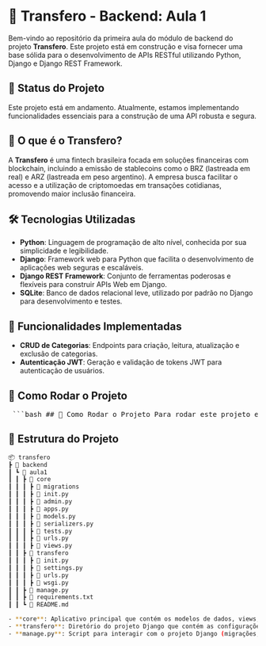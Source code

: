 # 🚀 Transfero - Backend: Aula 1

Bem-vindo ao repositório da primeira aula do módulo de backend do projeto **Transfero**. Este projeto está em construção e visa fornecer uma base sólida para o desenvolvimento de APIs RESTful utilizando Python, Django e Django REST Framework.

## 🚧 Status do Projeto

Este projeto está em andamento. Atualmente, estamos implementando funcionalidades essenciais para a construção de uma API robusta e segura.

## 🧭 O que é o Transfero?

A **Transfero** é uma fintech brasileira focada em soluções financeiras com blockchain, incluindo a emissão de stablecoins como o BRZ (lastreada em real) e ARZ (lastreada em peso argentino). A empresa busca facilitar o acesso e a utilização de criptomoedas em transações cotidianas, promovendo maior inclusão financeira.

## 🛠️ Tecnologias Utilizadas

- **Python**: Linguagem de programação de alto nível, conhecida por sua simplicidade e legibilidade.
- **Django**: Framework web para Python que facilita o desenvolvimento de aplicações web seguras e escaláveis.
- **Django REST Framework**: Conjunto de ferramentas poderosas e flexíveis para construir APIs Web em Django.
- **SQLite**: Banco de dados relacional leve, utilizado por padrão no Django para desenvolvimento e testes.

## 📌 Funcionalidades Implementadas

- **CRUD de Categorias**: Endpoints para criação, leitura, atualização e exclusão de categorias.
- **Autenticação JWT**: Geração e validação de tokens JWT para autenticação de usuários.

## 🚀 Como Rodar o Projeto 

<pre> ```bash ## 🚀 Como Rodar o Projeto Para rodar este projeto em sua máquina local, siga os passos abaixo: ### 1. Clone o repositório ```bash git clone https://github.com/DaianaLeite11/transfero.git cd transfero/backend/aula1 ``` ### 2. Crie e ative um ambiente virtual No Windows: ```bash python -m venv venv .\venv\Scripts\activate ``` No macOS/Linux: ```bash python3 -m venv venv source venv/bin/activate ``` ### 3. Instale as dependências ```bash pip install -r requirements.txt ``` ### 4. Aplique as migrações do banco de dados ```bash python manage.py migrate ``` ### 5. Crie um superusuário para acessar o painel administrativo ```bash python manage.py createsuperuser ``` Siga as instruções para definir o nome de usuário, e-mail e senha. ### 6. Inicie o servidor de desenvolvimento ```bash python manage.py runserver ``` O servidor estará rodando em [http://localhost:8000](http://localhost:8000). ### 7. Acesse o painel administrativo Para acessar o painel administrativo do Django, vá para [http://localhost:8000/admin](http://localhost:8000/admin) e faça login com o superusuário criado anteriormente. ### 8. Teste a API Você pode testar os endpoints da API utilizando ferramentas como [Postman](https://www.postman.com/) ou [Insomnia](https://insomnia.rest/), fazendo requisições para [http://localhost:8000/api/](http://localhost:8000/api/). ⚠️ **Nota**: Este projeto utiliza o banco de dados SQLite por padrão, que é adequado para desenvolvimento e testes. Para ambientes de produção, considere configurar um banco de dados mais robusto, como PostgreSQL ou MySQL. ``` </pre>


## 📂 Estrutura do Projeto
```bash
📦 transfero
┣ 📂 backend
┃ ┗ 📂 aula1
┃ ┃ ┣ 📂 core
┃ ┃ ┃ ┣ 📂 migrations
┃ ┃ ┃ ┣ 📄 init.py
┃ ┃ ┃ ┣ 📄 admin.py
┃ ┃ ┃ ┣ 📄 apps.py
┃ ┃ ┃ ┣ 📄 models.py
┃ ┃ ┃ ┣ 📄 serializers.py
┃ ┃ ┃ ┣ 📄 tests.py
┃ ┃ ┃ ┣ 📄 urls.py
┃ ┃ ┃ ┣ 📄 views.py
┃ ┃ ┣ 📂 transfero
┃ ┃ ┃ ┣ 📄 init.py
┃ ┃ ┃ ┣ 📄 settings.py
┃ ┃ ┃ ┣ 📄 urls.py
┃ ┃ ┃ ┣ 📄 wsgi.py
┃ ┃ ┣ 📄 manage.py
┃ ┃ ┣ 📄 requirements.txt
┃ ┃ ┗ 📄 README.md

- **core**: Aplicativo principal que contém os modelos de dados, views, serializadores e URLs.
- **transfero**: Diretório do projeto Django que contém as configurações principais.
- **manage.py**: Script para interagir com o projeto Django (migrações, servidor de desenvolvimento, etc.).``` 






